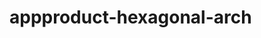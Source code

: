  # appproduct-hexagonal-arch                 
            
         
                      
       
            
                 
            
                    
     
     
        
  
 
